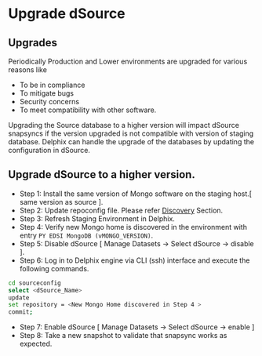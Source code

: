 # Upgrade dSource

## Upgrades
Periodically Production and Lower environments are upgraded for various reasons like  

-   To be in compliance  
-   To mitigate bugs  
-   Security concerns  
-   To meet compatibility with other software.  

Upgrading the Source database to a higher version will impact dSource snapsyncs if the version upgraded is not compatible with version of staging database. Delphix can handle the upgrade of the databases by updating the configuration in dSource.

## Upgrade dSource to a higher version.
- Step 1: Install the same version of Mongo software on the staging host.[ same version as source ].  
- Step 2: Update repoconfig file. Please refer [Discovery](../Discovery.md) Section.
- Step 3: Refresh Staging Environment in Delphix.  
- Step 4: Verify new Mongo home is discovered in the environment with entry `PY EDSI MongoDB (vMONGO_VERSION)`.  
- Step 5: Disable dSource [ Manage Datasets → Select dSource → disable ].  
- Step 6: Log in to Delphix engine via CLI (ssh) interface and execute the following commands.  

```bash
cd sourceconfig  
select <dSource_Name>  
update  
set repository = <New Mongo Home discovered in Step 4 >  
commit; 
```

- Step 7: Enable dSource [ Manage Datasets → Select dSource → enable ]  
- Step 8: Take a new snapshot to validate that snapsync works as expected.
